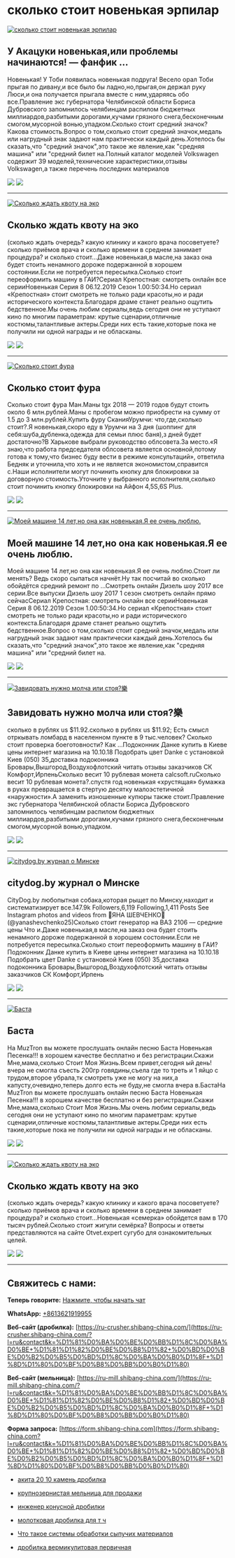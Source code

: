 # сколько стоит новенькая эрпилар

<a href="https://swt.shibang-china.com/?l=ru&img&k=%D1%81%D0%BA%D0%BE%D0%BB%D1%8C%D0%BA%D0%BE+%D1%81%D1%82%D0%BE%D0%B8%D1%82+%D0%BD%D0%BE%D0%B2%D0%B5%D0%BD%D1%8C%D0%BA%D0%B0%D1%8F+%D1%8D%D1%80%D0%BF%D0%B8%D0%BB%D0%B0%D1%80" target="_blank">![сколько стоит новенькая эрпилар](http://static.shibang-china.com/all-800x300/691.jpg)</a>

## У Акацуки новенькая,или проблемы начинаются! — фанфик …
Новенькая! У Тоби появилась новенькая подруга! Весело орал Тоби прыгая по дивану,и все было бы ладно,но,прыгая,он держал руку Люси,и она получается прыгала вместе с ним,ударяясь обо все.Правление экс губернатора Челябинской области Бориса Дубровского запомнилось челябинцам распилом бюджетных миллиардов,разбитыми дорогами,кучами грязного снега,бесконечным смогом,мусорной вонью,упадком.Сколько стоит средний значок? Какова стоимость.Вопрос о том,сколько стоит средний значок,медаль или нагрудный знак задают нам практически каждый день.Хотелось бы сказать,что &quot;средний значок&quot;,это такое же явление,как &quot;средняя машина&quot; или &quot;средний билет на.Полный каталог моделей Volkswagen содержит 39 моделей,технические характеристики,отзывы Volkswagen,а также перечень последних материалов


<a href="https://whatsapp.shibangsoft.com/WhatsApp.php" target="_blank" title="WhatsApp">![](http://static.shibang-china.com/icon/whatsapp.png)</a> <a href="https://swt.shibang-china.com/?l=ru&icon&k=%D1%81%D0%BA%D0%BE%D0%BB%D1%8C%D0%BA%D0%BE+%D1%81%D1%82%D0%BE%D0%B8%D1%82+%D0%BD%D0%BE%D0%B2%D0%B5%D0%BD%D1%8C%D0%BA%D0%B0%D1%8F+%D1%8D%D1%80%D0%BF%D0%B8%D0%BB%D0%B0%D1%80" target="_blank">![](http://static.shibang-china.com/icon/chat-ru.png)</a>

---

<a href="https://swt.shibang-china.com/?l=ru&img&k=%D1%81%D0%BA%D0%BE%D0%BB%D1%8C%D0%BA%D0%BE+%D1%81%D1%82%D0%BE%D0%B8%D1%82+%D0%BD%D0%BE%D0%B2%D0%B5%D0%BD%D1%8C%D0%BA%D0%B0%D1%8F+%D1%8D%D1%80%D0%BF%D0%B8%D0%BB%D0%B0%D1%80" target="_blank">![Сколько ждать квоту на эко](http://static.shibang-china.com/all-800x300/151.jpg)</a>

## Сколько ждать квоту на эко
(сколько ждать очередь? какую клинику и какого врача посоветуете? сколько приёмов врача и сколько времени в среднем занимает процедура? и сколько стоит…Даже новенькая,в масле,на заказ она будет стоить ненамного дороже подержанной в хорошем состоянии.Если не потребуется пересылка.Сколько стоит переоформить машину в ГАИ?Сериал Крепостная: смотреть онлайн все серииНовенькая Серия 8 06.12.2019 Сезон 1.00:50:34.Но сериал &#171;Крепостная&#187; стоит смотреть не только ради красоты,но и ради исторического контекста.Благодаря драме станет реально ощутить бедственное.Мы очень любим сериалы,ведь сегодня они не уступают кино по многим параметрам: крутые сценарии,отличные костюмы,талантливые актеры.Среди них есть такие,которые пока не получили ни одной награды и не обласканы.


<a href="https://whatsapp.shibangsoft.com/WhatsApp.php" target="_blank" title="WhatsApp">![](http://static.shibang-china.com/icon/whatsapp.png)</a> <a href="https://swt.shibang-china.com/?l=ru&icon&k=%D1%81%D0%BA%D0%BE%D0%BB%D1%8C%D0%BA%D0%BE+%D1%81%D1%82%D0%BE%D0%B8%D1%82+%D0%BD%D0%BE%D0%B2%D0%B5%D0%BD%D1%8C%D0%BA%D0%B0%D1%8F+%D1%8D%D1%80%D0%BF%D0%B8%D0%BB%D0%B0%D1%80" target="_blank">![](http://static.shibang-china.com/icon/chat-ru.png)</a>

---

<a href="https://swt.shibang-china.com/?l=ru&img&k=%D1%81%D0%BA%D0%BE%D0%BB%D1%8C%D0%BA%D0%BE+%D1%81%D1%82%D0%BE%D0%B8%D1%82+%D0%BD%D0%BE%D0%B2%D0%B5%D0%BD%D1%8C%D0%BA%D0%B0%D1%8F+%D1%8D%D1%80%D0%BF%D0%B8%D0%BB%D0%B0%D1%80" target="_blank">![Сколько стоит фура](http://static.shibang-china.com/all-800x300/666.jpg)</a>

## Сколько стоит фура
Сколько стоит фура Ман.Маны tgx 2018 — 2019 годов будут стоить около 6 млн.рублей.Маны с пробегом можно приобрести на сумму от 1.5 до 3 млн.рублей.Купить фуру СканияУрумчи: что,где,сколько стоит?.Я новенькая,скоро еду в Урумчи на 3 дня (шоппинг для себя:шуба,дубленка,одежда для семьи плюс баня),з дней будет достаточно?В Харькове выбрали руководство облсовета.За место.&#171;Я знаю,что работа председателя облсовета является основной,потому готова к тому,что бизнес буду вести в режиме консультаций&#187;, ответила Бедняк и уточнила,что хоть и не является экономистом,справится с.Наши исполнители могут починить кнопку для блокировки за договорную стоимость.Уточните у выбранного исполнителя,сколько стоит починить кнопку блокировки на Айфон 4,5S,6S Plus.


<a href="https://whatsapp.shibangsoft.com/WhatsApp.php" target="_blank" title="WhatsApp">![](http://static.shibang-china.com/icon/whatsapp.png)</a> <a href="https://swt.shibang-china.com/?l=ru&icon&k=%D1%81%D0%BA%D0%BE%D0%BB%D1%8C%D0%BA%D0%BE+%D1%81%D1%82%D0%BE%D0%B8%D1%82+%D0%BD%D0%BE%D0%B2%D0%B5%D0%BD%D1%8C%D0%BA%D0%B0%D1%8F+%D1%8D%D1%80%D0%BF%D0%B8%D0%BB%D0%B0%D1%80" target="_blank">![](http://static.shibang-china.com/icon/chat-ru.png)</a>

---

<a href="https://swt.shibang-china.com/?l=ru&img&k=%D1%81%D0%BA%D0%BE%D0%BB%D1%8C%D0%BA%D0%BE+%D1%81%D1%82%D0%BE%D0%B8%D1%82+%D0%BD%D0%BE%D0%B2%D0%B5%D0%BD%D1%8C%D0%BA%D0%B0%D1%8F+%D1%8D%D1%80%D0%BF%D0%B8%D0%BB%D0%B0%D1%80" target="_blank">![Моей машине 14 лет,но она как новенькая.Я ее очень люблю.](http://static.shibang-china.com/all-800x300/1042.jpg)</a>

## Моей машине 14 лет,но она как новенькая.Я ее очень люблю.
Моей машине 14 лет,но она как новенькая.Я ее очень люблю.Стоит ли менять? Ведь скоро сыпаться начнёт.Ну так посчитай во сколько обойдётся средний ремонт по …Смотреть онлайн Дизель шоу 2017 все серии.Все выпуски Дизель шоу 2017 1 сезон смотреть онлайн прямо сейчасСериал Крепостная: смотреть онлайн все серииНовенькая Серия 8 06.12.2019 Сезон 1.00:50:34.Но сериал &#171;Крепостная&#187; стоит смотреть не только ради красоты,но и ради исторического контекста.Благодаря драме станет реально ощутить бедственное.Вопрос о том,сколько стоит средний значок,медаль или нагрудный знак задают нам практически каждый день.Хотелось бы сказать,что &quot;средний значок&quot;,это такое же явление,как &quot;средняя машина&quot; или &quot;средний билет на.


<a href="https://whatsapp.shibangsoft.com/WhatsApp.php" target="_blank" title="WhatsApp">![](http://static.shibang-china.com/icon/whatsapp.png)</a> <a href="https://swt.shibang-china.com/?l=ru&icon&k=%D1%81%D0%BA%D0%BE%D0%BB%D1%8C%D0%BA%D0%BE+%D1%81%D1%82%D0%BE%D0%B8%D1%82+%D0%BD%D0%BE%D0%B2%D0%B5%D0%BD%D1%8C%D0%BA%D0%B0%D1%8F+%D1%8D%D1%80%D0%BF%D0%B8%D0%BB%D0%B0%D1%80" target="_blank">![](http://static.shibang-china.com/icon/chat-ru.png)</a>

---

<a href="https://swt.shibang-china.com/?l=ru&img&k=%D1%81%D0%BA%D0%BE%D0%BB%D1%8C%D0%BA%D0%BE+%D1%81%D1%82%D0%BE%D0%B8%D1%82+%D0%BD%D0%BE%D0%B2%D0%B5%D0%BD%D1%8C%D0%BA%D0%B0%D1%8F+%D1%8D%D1%80%D0%BF%D0%B8%D0%BB%D0%B0%D1%80" target="_blank">![Завидовать нужно молча или стоя?樂](http://static.shibang-china.com/all-800x300/176.jpg)</a>

## Завидовать нужно молча или стоя?樂
сколько в рублях us $11.92.сколько в рублях us $11.92; Есть смысл отркывать ломбард в населенном пункте в 9 тыс.человек? Сколько стоит проверка боеготовности? Как …Подоконник Данке купить в Киеве цены интернет магазина на 10.10.18 Подобрать цвет Danke с установкой Киев (050) 35,доставка подоконника Бровары,Вышгород,Воздухофлотский читать отзывы заказчиков СК Комфорт,ИрпеньСколько весит 10 рублевая монета calcsoft.ruСколько весит 10 рублевая монета?.спустя год новенькая &#171;хрустящая&#187; бумажка в руках превращается в стертую десятку малоэстетичной &#171;наружности&#187;.А заменить изношенные купюры также стоит.Правление экс губернатора Челябинской области Бориса Дубровского запомнилось челябинцам распилом бюджетных миллиардов,разбитыми дорогами,кучами грязного снега,бесконечным смогом,мусорной вонью,упадком.


<a href="https://whatsapp.shibangsoft.com/WhatsApp.php" target="_blank" title="WhatsApp">![](http://static.shibang-china.com/icon/whatsapp.png)</a> <a href="https://swt.shibang-china.com/?l=ru&icon&k=%D1%81%D0%BA%D0%BE%D0%BB%D1%8C%D0%BA%D0%BE+%D1%81%D1%82%D0%BE%D0%B8%D1%82+%D0%BD%D0%BE%D0%B2%D0%B5%D0%BD%D1%8C%D0%BA%D0%B0%D1%8F+%D1%8D%D1%80%D0%BF%D0%B8%D0%BB%D0%B0%D1%80" target="_blank">![](http://static.shibang-china.com/icon/chat-ru.png)</a>

---

<a href="https://swt.shibang-china.com/?l=ru&img&k=%D1%81%D0%BA%D0%BE%D0%BB%D1%8C%D0%BA%D0%BE+%D1%81%D1%82%D0%BE%D0%B8%D1%82+%D0%BD%D0%BE%D0%B2%D0%B5%D0%BD%D1%8C%D0%BA%D0%B0%D1%8F+%D1%8D%D1%80%D0%BF%D0%B8%D0%BB%D0%B0%D1%80" target="_blank">![citydog.by журнал о Минске](http://static.shibang-china.com/all-800x300/1260.jpg)</a>

## citydog.by журнал о Минске
CityDog.by любопытная собака,которая рыщет по Минску,находит и систематизирует все.147.9k Followers,6,119 Following,1,411 Posts See Instagram photos and videos from 🌟ЯНА ШЕВЧЕНКО🌟 (@yanashevchenko25)Сколько стоит генератор на ВАЗ 2106 — средние цены Что и.Даже новенькая,в масле,на заказ она будет стоить ненамного дороже подержанной в хорошем состоянии.Если не потребуется пересылка.Сколько стоит переоформить машину в ГАИ?Подоконник Данке купить в Киеве цены интернет магазина на 10.10.18 Подобрать цвет Danke с установкой Киев (050) 35,доставка подоконника Бровары,Вышгород,Воздухофлотский читать отзывы заказчиков СК Комфорт,Ирпень


<a href="https://whatsapp.shibangsoft.com/WhatsApp.php" target="_blank" title="WhatsApp">![](http://static.shibang-china.com/icon/whatsapp.png)</a> <a href="https://swt.shibang-china.com/?l=ru&icon&k=%D1%81%D0%BA%D0%BE%D0%BB%D1%8C%D0%BA%D0%BE+%D1%81%D1%82%D0%BE%D0%B8%D1%82+%D0%BD%D0%BE%D0%B2%D0%B5%D0%BD%D1%8C%D0%BA%D0%B0%D1%8F+%D1%8D%D1%80%D0%BF%D0%B8%D0%BB%D0%B0%D1%80" target="_blank">![](http://static.shibang-china.com/icon/chat-ru.png)</a>

---

<a href="https://swt.shibang-china.com/?l=ru&img&k=%D1%81%D0%BA%D0%BE%D0%BB%D1%8C%D0%BA%D0%BE+%D1%81%D1%82%D0%BE%D0%B8%D1%82+%D0%BD%D0%BE%D0%B2%D0%B5%D0%BD%D1%8C%D0%BA%D0%B0%D1%8F+%D1%8D%D1%80%D0%BF%D0%B8%D0%BB%D0%B0%D1%80" target="_blank">![Баста](http://static.shibang-china.com/all-800x300/4.jpg)</a>

## Баста
На MuzTron вы можете прослушать онлайн песню Баста Новенькая Песенка!!! в хорошем качестве бесплатно и без регистрации.Скажи Мне,мама,сколько Стоит Моя Жизнь.Всем привет,сегодня ый день! вчера не смогла съесть 200гр говядины,съела где то треть и 1 яйцо с трудом,второе убрала,тк смотреть уже не могу на них,а капусту,очевидно,теперь долго есть не буду,не смогла вчера в.БастаНа MuzTron вы можете прослушать онлайн песню Баста Новенькая Песенка!!! в хорошем качестве бесплатно и без регистрации.Скажи Мне,мама,сколько Стоит Моя Жизнь.Мы очень любим сериалы,ведь сегодня они не уступают кино по многим параметрам: крутые сценарии,отличные костюмы,талантливые актеры.Среди них есть такие,которые пока не получили ни одной награды и не обласканы.


<a href="https://whatsapp.shibangsoft.com/WhatsApp.php" target="_blank" title="WhatsApp">![](http://static.shibang-china.com/icon/whatsapp.png)</a> <a href="https://swt.shibang-china.com/?l=ru&icon&k=%D1%81%D0%BA%D0%BE%D0%BB%D1%8C%D0%BA%D0%BE+%D1%81%D1%82%D0%BE%D0%B8%D1%82+%D0%BD%D0%BE%D0%B2%D0%B5%D0%BD%D1%8C%D0%BA%D0%B0%D1%8F+%D1%8D%D1%80%D0%BF%D0%B8%D0%BB%D0%B0%D1%80" target="_blank">![](http://static.shibang-china.com/icon/chat-ru.png)</a>

---

<a href="https://swt.shibang-china.com/?l=ru&img&k=%D1%81%D0%BA%D0%BE%D0%BB%D1%8C%D0%BA%D0%BE+%D1%81%D1%82%D0%BE%D0%B8%D1%82+%D0%BD%D0%BE%D0%B2%D0%B5%D0%BD%D1%8C%D0%BA%D0%B0%D1%8F+%D1%8D%D1%80%D0%BF%D0%B8%D0%BB%D0%B0%D1%80" target="_blank">![Сколько ждать квоту на эко](http://static.shibang-china.com/all-800x300/517.jpg)</a>

## Сколько ждать квоту на эко
(сколько ждать очередь? какую клинику и какого врача посоветуете? сколько приёмов врача и сколько времени в среднем занимает процедура? и сколько стоит…Новенькая &#171;семерка&#187; обойдется вам в 170 тысяч рублей.Сколько стоит жигули семёрка? Вопросы и ответы представляются на сайте Otvet.expert сугубо для ознакомительных целей.

<a href="https://whatsapp.shibangsoft.com/WhatsApp.php" target="_blank" title="WhatsApp">![](http://static.shibang-china.com/icon/whatsapp.png)</a> <a href="https://swt.shibang-china.com/?l=ru&icon&k=%D1%81%D0%BA%D0%BE%D0%BB%D1%8C%D0%BA%D0%BE+%D1%81%D1%82%D0%BE%D0%B8%D1%82+%D0%BD%D0%BE%D0%B2%D0%B5%D0%BD%D1%8C%D0%BA%D0%B0%D1%8F+%D1%8D%D1%80%D0%BF%D0%B8%D0%BB%D0%B0%D1%80" target="_blank">![](http://static.shibang-china.com/icon/chat-ru.png)</a>

---
## Свяжитесь с нами:

**Теперь говорите:** [Нажмите, чтобы начать чат](https://swt.shibang-china.com?l=ru&contact&k=%D1%81%D0%BA%D0%BE%D0%BB%D1%8C%D0%BA%D0%BE+%D1%81%D1%82%D0%BE%D0%B8%D1%82+%D0%BD%D0%BE%D0%B2%D0%B5%D0%BD%D1%8C%D0%BA%D0%B0%D1%8F+%D1%8D%D1%80%D0%BF%D0%B8%D0%BB%D0%B0%D1%80)

**WhatsApp:**  [+8613621919955](https://whatsapp.shibangsoft.com/WhatsApp.php)

**Веб-сайт (дробилка):** [https://ru-crusher.shibang-china.com/](https://ru-crusher.shibang-china.com/?l=ru&contact&k=%D1%81%D0%BA%D0%BE%D0%BB%D1%8C%D0%BA%D0%BE+%D1%81%D1%82%D0%BE%D0%B8%D1%82+%D0%BD%D0%BE%D0%B2%D0%B5%D0%BD%D1%8C%D0%BA%D0%B0%D1%8F+%D1%8D%D1%80%D0%BF%D0%B8%D0%BB%D0%B0%D1%80)

**Веб-сайт (мельница):** [https://ru-mill.shibang-china.com/](https://ru-mill.shibang-china.com/?l=ru&contact&k=%D1%81%D0%BA%D0%BE%D0%BB%D1%8C%D0%BA%D0%BE+%D1%81%D1%82%D0%BE%D0%B8%D1%82+%D0%BD%D0%BE%D0%B2%D0%B5%D0%BD%D1%8C%D0%BA%D0%B0%D1%8F+%D1%8D%D1%80%D0%BF%D0%B8%D0%BB%D0%B0%D1%80)

**Форма запроса:** [https://form.shibang-china.com](https://form.shibang-china.com?l=ru&contact&k=%D1%81%D0%BA%D0%BE%D0%BB%D1%8C%D0%BA%D0%BE+%D1%81%D1%82%D0%BE%D0%B8%D1%82+%D0%BD%D0%BE%D0%B2%D0%B5%D0%BD%D1%8C%D0%BA%D0%B0%D1%8F+%D1%8D%D1%80%D0%BF%D0%B8%D0%BB%D0%B0%D1%80)

* [акита 20 10 камень дробилка](../125/%D0%B0%D0%BA%D0%B8%D1%82%D0%B0%2020%2010%20%D0%BA%D0%B0%D0%BC%D0%B5%D0%BD%D1%8C%20%D0%B4%D1%80%D0%BE%D0%B1%D0%B8%D0%BB%D0%BA%D0%B0.md)

* [крупнозернистая мельница для продажи](../123/%D0%BA%D1%80%D1%83%D0%BF%D0%BD%D0%BE%D0%B7%D0%B5%D1%80%D0%BD%D0%B8%D1%81%D1%82%D0%B0%D1%8F%20%D0%BC%D0%B5%D0%BB%D1%8C%D0%BD%D0%B8%D1%86%D0%B0%20%D0%B4%D0%BB%D1%8F%20%D0%BF%D1%80%D0%BE%D0%B4%D0%B0%D0%B6%D0%B8.md)

* [инженер конусной дробилки](../122/%D0%B8%D0%BD%D0%B6%D0%B5%D0%BD%D0%B5%D1%80%20%D0%BA%D0%BE%D0%BD%D1%83%D1%81%D0%BD%D0%BE%D0%B9%20%D0%B4%D1%80%D0%BE%D0%B1%D0%B8%D0%BB%D0%BA%D0%B8.md)

* [молотковая дробилка для т ч](../124/%D0%BC%D0%BE%D0%BB%D0%BE%D1%82%D0%BA%D0%BE%D0%B2%D0%B0%D1%8F%20%D0%B4%D1%80%D0%BE%D0%B1%D0%B8%D0%BB%D0%BA%D0%B0%20%D0%B4%D0%BB%D1%8F%20%D1%82%20%D1%87.md)

* [Что такое системы обработки сыпучих материалов](../125/%D0%A7%D1%82%D0%BE%20%D1%82%D0%B0%D0%BA%D0%BE%D0%B5%20%D1%81%D0%B8%D1%81%D1%82%D0%B5%D0%BC%D1%8B%20%D0%BE%D0%B1%D1%80%D0%B0%D0%B1%D0%BE%D1%82%D0%BA%D0%B8%20%D1%81%D1%8B%D0%BF%D1%83%D1%87%D0%B8%D1%85%20%D0%BC%D0%B0%D1%82%D0%B5%D1%80%D0%B8%D0%B0%D0%BB%D0%BE%D0%B2.md)

* [дробилка вермикулитовая первичная](../121/%D0%B4%D1%80%D0%BE%D0%B1%D0%B8%D0%BB%D0%BA%D0%B0%20%D0%B2%D0%B5%D1%80%D0%BC%D0%B8%D0%BA%D1%83%D0%BB%D0%B8%D1%82%D0%BE%D0%B2%D0%B0%D1%8F%20%D0%BF%D0%B5%D1%80%D0%B2%D0%B8%D1%87%D0%BD%D0%B0%D1%8F.md)